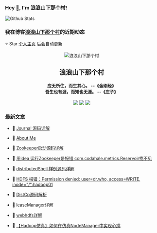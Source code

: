 ### Hey 👋, I'm [浪浪山下那个村](https://www.zeekling.cn)! 

![Github Stats](https://github-readme-stats-zeekling.vercel.app/api?username=zeekling&show_icons=true) 

### 我在博客[浪浪山下那个村](https://www.zeekling.cn)的近期动态
⭐️ Star [个人主页](https://github.com/zeekling) 后会自动更新

<p align="center"><img alt="浪浪山下那个村" src="https://pan.zeekling.cn/zeekling/blog/logo.th.png"></p><h2 align="center"> 浪浪山下那个村 </h2>

<h4 align="center">应无所住，而生其心。 --《金刚经》<br>吾生也有涯，而知也无涯。 --《庄子》</h4>
<p align="center"><a title="浪浪山下那个村" target="_blank" href="https://github.com/zeekling/zeekling"><img src="https://img.shields.io/github/last-commit/zeekling/zeekling.svg?style=flat-square&color=FF9900"></a>
<a title="GitHub repo size in bytes" target="_blank" href="https://github.com/zeekling/zeekling"><img src="https://img.shields.io/github/repo-size/zeekling/zeekling.svg?style=flat-square"></a>
<a title="Hits" target="_blank" href="https://github.com/zeekling/hits"><img src="https://hits.b3log.org/zeekling/zeekling.svg"></a></p>

### 最新文章

* 📝 [Journal 源码详解](https://www.zeekling.cn/articles/2025/10/08/1759896566678.html) 
 
* 📝 [About Me](https://www.zeekling.cn/aboutMe.html) 
 
* 📝 [Zookeeper启动源码详解](https://www.zeekling.cn/articles/2025/07/06/1751815086471.html) 
 
* 📝 [用idea 运行Zookeeper是报错 com.codahale.metrics.Reservoir找不见](https://www.zeekling.cn/articles/2025/06/28/1751117466687.html) 
 
* 📝 [distributedShell 样例源码详解](https://www.zeekling.cn/articles/2025/06/15/1749977063291.html) 
 
* 📝 [HDFS 报错：Permission denied: user=dr.who, access=WRITE, inode="/":hadoop01](https://www.zeekling.cn/articles/2025/06/08/1749392516689.html) 
 
* 📝 [DistCp源码解析](https://www.zeekling.cn/articles/2025/05/25/1748171143074.html) 
 
* 📝 [leaseManager详解](https://www.zeekling.cn/articles/2025/05/25/1748169425377.html) 
 
* 📝 [webhdfs详解](https://www.zeekling.cn/articles/2025/05/16/1747409083702.html) 
 
* 📝 [【Hadoop仿真】如何在仿真NodeManager中实现心跳](https://www.zeekling.cn/articles/2025/04/13/1744552070818.html) 
 




